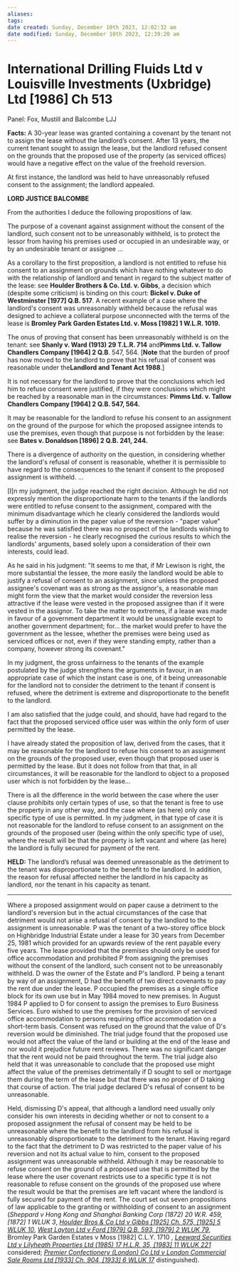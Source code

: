 ```yaml
---
aliases: 
tags: 
date created: Sunday, December 10th 2023, 12:02:32 am
date modified: Sunday, December 10th 2023, 12:39:20 am
---
```


# International Drilling Fluids Ltd v Louisville Investments (Uxbridge) Ltd [1986] Ch 513

Panel: Fox, Mustill and Balcombe LJJ

**Facts:** A 30-year lease was granted containing a covenant by the tenant not to assign the lease without the landlord’s consent. After 13 years, the current tenant sought to assign the lease, but the landlord refused consent on the grounds that the proposed use of the property (as serviced offices) would have a negative effect on the value of the freehold reversion.

At first instance, the landlord was held to have unreasonably refused consent to the assignment; the landlord appealed.

**LORD JUSTICE BALCOMBE**

From the authorities I deduce the following propositions of law.

The purpose of a covenant against assignment without the consent of the landlord, such consent not to be unreasonably withheld, is to protect the lessor from having his premises used or occupied in an undesirable way, or by an undesirable tenant or assignee …

As a corollary to the first proposition, a landlord is not entitled to refuse his consent to an assignment on grounds which have nothing whatever to do with the relationship of landlord and tenant in regard to the subject matter of the lease: see **Houlder Brothers & Co. Ltd. v. Gibbs**, a decision which (despite some criticism) is binding on this court: **Bickel v. Duke of Westminster [1977] Q.B. 517**. A recent example of a case where the landlord's consent was unreasonably withheld because the refusal was designed to achieve a collateral purpose unconnected with the terms of the lease is **Bromley Park Garden Estates Ltd. v. Moss [1982] 1 W.L.R. 1019.**

The onus of proving that consent has been unreasonably withheld is on the tenant: see **Shanly v. Ward (1913) 29 T.L.R. 714** and**Pimms Ltd. v. Tallow Chandlers Company [1964] 2 Q.B**. 547, 564. [**Note** that the burden of proof has now moved to the landlord to prove that his refusal of consent was reasonable under the**Landlord and Tenant Act 1988**.]

It is not necessary for the landlord to prove that the conclusions which led him to refuse consent were justified, if they were conclusions which might be reached by a reasonable man in the circumstances: **Pimms Ltd. v. Tallow Chandlers Company [1964] 2 Q.B. 547, 564.**

It may be reasonable for the landlord to refuse his consent to an assignment on the ground of the purpose for which the proposed assignee intends to use the premises, even though that purpose is not forbidden by the lease: see **Bates v. Donaldson [1896] 2 Q.B. 241, 244.**

There is a divergence of authority on the question, in considering whether the landlord's refusal of consent is reasonable, whether it is permissible to have regard to the consequences to the tenant if consent to the proposed assignment is withheld. …

[I]n my judgment, the judge reached the right decision. Although he did not expressly mention the disproportionate harm to the tenants if the landlords were entitled to refuse consent to the assignment, compared with the minimum disadvantage which he clearly considered the landlords would suffer by a diminution in the paper value of the reversion - "paper value" because he was satisfied there was no prospect of the landlords wishing to realise the reversion - he clearly recognised the curious results to which the landlords' arguments, based solely upon a consideration of their own interests, could lead.

As he said in his judgment: "It seems to me that, if Mr Lewison is right, the more substantial the lessee, the more easily the landlord would be able to justify a refusal of consent to an assignment, since unless the proposed assignee's covenant was as strong as the assignor's, a reasonable man might form the view that the market would consider the reversion less attractive if the lease were vested in the proposed assignee than if it were vested in the assignor. To take the matter to extremes, if a lease was made in favour of a government department it would be unassignable except to another government department; for… the market would prefer to have the government as the lessee, whether the premises were being used as serviced offices or not, even if they were standing empty, rather than a company, however strong its covenant."

In my judgment, the gross unfairness to the tenants of the example postulated by the judge strengthens the arguments in favour, in an appropriate case of which the instant case is one, of it being unreasonable for the landlord not to consider the detriment to the tenant if consent is refused, where the detriment is extreme and disproportionate to the benefit to the landlord.

I am also satisfied that the judge could, and should, have had regard to the fact that the proposed serviced office user was within the only form of user permitted by the lease.

I have already stated the proposition of law, derived from the cases, that it may be reasonable for the landlord to refuse his consent to an assignment on the grounds of the proposed user, even though that proposed user is permitted by the lease. But it does not follow from that that, in all circumstances, it will be reasonable for the landlord to object to a proposed user which is not forbidden by the lease…

There is all the difference in the world between the case where the user clause prohibits only certain types of use, so that the tenant is free to use the property in any other way, and the case where (as here) only one specific type of use is permitted. In my judgment, in that type of case it is not reasonable for the landlord to refuse consent to an assignment on the grounds of the proposed user (being within the only specific type of use), where the result will be that the property is left vacant and where (as here) the landlord is fully secured for payment of the rent.

**HELD:** The landlord’s refusal was deemed unreasonable as the detriment to the tenant was disproportionate to the benefit to the landlord. In addition, the reason for refusal affected neither the landlord in his capacity as landlord, nor the tenant in his capacity as tenant.

---

Where a proposed assignment would on paper cause a detriment to the landlord's reversion but in the actual circumstances of the case that detriment would not arise a refusal of consent by the landlord to the assignment is unreasonable. P was the tenant of a two-storey office block on Highbridge Industrial Estate under a lease for 30 years from December 25, 1981 which provided for an upwards review of the rent payable every five years. The lease provided that the premises should only be used for office accommodation and prohibited P from assigning the premises without the consent of the landlord, such consent not to be unreasonably withheld. D was the owner of the Estate and P's landlord. P being a tenant by way of an assignment, D had the benefit of two direct covenants to pay the rent due under the lease. P occupied the premises as a single office block for its own use but in May 1984 moved to new premises. In August 1984 P applied to D for consent to assign the premises to Euro Business Services. Euro wished to use the premises for the provision of serviced office accommodation to persons requiring office accommodation on a short-term basis. Consent was refused on the ground that the value of D's reversion would be diminished. The trial judge found that the proposed use would not affect the value of the land or building at the end of the lease and nor would it prejudice future rent reviews. There was no significant danger that the rent would not be paid throughout the term. The trial judge also held that it was unreasonable to conclude that the proposed use might affect the value of the premises detrimentally if D sought to sell or mortgage them during the term of the lease but that there was no proper of D taking that course of action. The trial judge declared D's refusal of consent to be unreasonable.

Held, dismissing D's appeal, that although a landlord need usually only consider his own interests in deciding whether or not to consent to a proposed assignment the refusal of consent may be held to be unreasonable where the benefit to the landlord from his refusal is unreasonably disproportionate to the detriment to the tenant. Having regard to the fact that the detriment to D was restricted to the paper value of his reversion and not its actual value to him, consent to the proposed assignment was unreasonable withheld. Although it may be reasonable to refuse consent on the ground of a proposed use that is permitted by the lease where the user covenant restricts use to a specific type it is not reasonable to refuse consent on the grounds of the proposed use where the result would be that the premises are left vacant where the landlord is fully secured for payment of the rent. The court set out seven propositions of law applicable to the granting or withholding of consent to an assignment (_Sheppard v Hong Kong and Shanghai Banking Corp (1872) 20 W.R. 459, [1872] 1 WLUK 3_, _[Houlder Bros & Co Ltd v Gibbs [1925] Ch. 575, [1925] 5 WLUK 10](https://uk.westlaw.com/Document/IC3CE8500E42711DA8FC2A0F0355337E9/View/FullText.html?originationContext=document&transitionType=DocumentItem&ppcid=a14c421f3fbe420c9ddbad0577225e07&contextData=(sc.Search))_, _[West Layton Ltd v Ford [1979] Q.B. 593, [1979] 2 WLUK 79](https://uk.westlaw.com/Document/IF8132540E42811DA8FC2A0F0355337E9/View/FullText.html?originationContext=document&transitionType=DocumentItem&ppcid=a14c421f3fbe420c9ddbad0577225e07&contextData=(sc.Search))_, Bromley Park Garden Estates v Moss [1982] C.L.Y. 1710 , _[Leeward Securities Ltd v Lilyheath Properties Ltd (1985) 17 H.L.R. 35, [1983] 11 WLUK 221](https://uk.westlaw.com/Document/I6FDC33C0E43611DA8FC2A0F0355337E9/View/FullText.html?originationContext=document&transitionType=DocumentItem&ppcid=a14c421f3fbe420c9ddbad0577225e07&contextData=(sc.Search))_ considered; _[Premier Confectionery (London) Co Ltd v London Commercial Sale Rooms Ltd [1933] Ch. 904, [1933] 6 WLUK 17](https://uk.westlaw.com/Document/I287FF470E42811DA8FC2A0F0355337E9/View/FullText.html?originationContext=document&transitionType=DocumentItem&ppcid=a14c421f3fbe420c9ddbad0577225e07&contextData=(sc.Search))_ distinguished).
